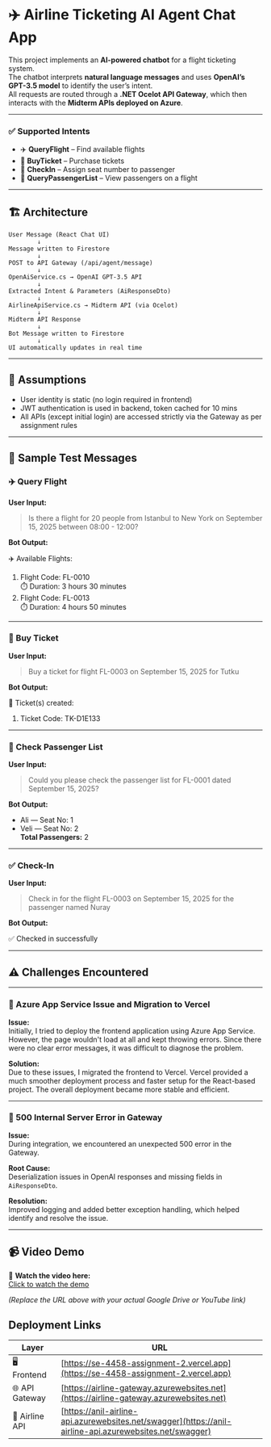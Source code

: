# ✈️ Airline Ticketing AI Agent Chat App

This project implements an **AI-powered chatbot** for a flight ticketing system.  
The chatbot interprets **natural language messages** and uses **OpenAI’s GPT-3.5 model** to identify the user’s intent.  
All requests are routed through a **.NET Ocelot API Gateway**, which then interacts with the **Midterm APIs deployed on Azure**.

---

### ✅ Supported Intents

- ✈️ **QueryFlight** – Find available flights  
- 🎫 **BuyTicket** – Purchase tickets  
- 🪪 **CheckIn** – Assign seat number to passenger  
- 👥 **QueryPassengerList** – View passengers on a flight  


---

## 🏗️ Architecture

```text
User Message (React Chat UI)
        ↓
Message written to Firestore
        ↓
POST to API Gateway (/api/agent/message)
        ↓
OpenAiService.cs → OpenAI GPT-3.5 API
        ↓
Extracted Intent & Parameters (AiResponseDto)
        ↓
AirlineApiService.cs → Midterm API (via Ocelot)
        ↓
Midterm API Response
        ↓
Bot Message written to Firestore
        ↓
UI automatically updates in real time

```
---

## 📝 Assumptions

- User identity is static (no login required in frontend)
- JWT authentication is used in backend, token cached for 10 mins
- All APIs (except initial login) are accessed strictly via the Gateway as per assignment rules

---


## 🧪 Sample Test Messages



### ✈️ Query Flight

**User Input:**

> Is there a flight for 20 people from Istanbul to New York on September 15, 2025 between 08:00 - 12:00?

**Bot Output:**

✈️ Available Flights:  
1. Flight Code: FL-0010  
   ⏱️ Duration: 3 hours 30 minutes  
2. Flight Code: FL-0013  
   ⏱️ Duration: 4 hours 50 minutes

---

### 🎫 Buy Ticket

**User Input:**

> Buy a ticket for flight FL-0003 on September 15, 2025 for Tutku

**Bot Output:**

🎫 Ticket(s) created:  
1. Ticket Code: TK-D1E133

---

### 👥 Check Passenger List

**User Input:**

> Could you please check the passenger list for FL-0001 dated September 15, 2025?

**Bot Output:**

- Ali — Seat No: 1  
- Veli — Seat No: 2  
**Total Passengers:** 2

---

### ✅ Check-In

**User Input:**

> Check in for the flight FL-0003 on September 15, 2025 for the passenger named Nuray

**Bot Output:**

✅ Checked in successfully

---

## ⚠️ Challenges Encountered

---

### 🚧 Azure App Service Issue and Migration to Vercel

**Issue:**  
Initially, I tried to deploy the frontend application using Azure App Service. However, the page wouldn't load at all and kept throwing errors. Since there were no clear error messages, it was difficult to diagnose the problem.

**Solution:**  
Due to these issues, I migrated the frontend to Vercel. Vercel provided a much smoother deployment process and faster setup for the React-based project. The overall deployment became more stable and efficient.

---

### 🔧 500 Internal Server Error in Gateway

**Issue:**  
During integration, we encountered an unexpected 500 error in the Gateway.

**Root Cause:**  
Deserialization issues in OpenAI responses and missing fields in `AiResponseDto`.

**Resolution:**  
Improved logging and added better exception handling, which helped identify and resolve the issue.

---

## 📹 Video Demo

🎥 **Watch the video here:**  
[Click to watch the demo](https://youtu.be/rUZjFJA-8CQ)

*(Replace the URL above with your actual Google Drive or YouTube link)*


##  Deployment Links

| Layer         | URL                                                                 |
|---------------|----------------------------------------------------------------------|
| 🖥️ Frontend     | [https://se-4458-assignment-2.vercel.app](https://se-4458-assignment-2.vercel.app)         |
| 🌐 API Gateway | [https://airline-gateway.azurewebsites.net](https://airline-gateway.azurewebsites.net)     |
| 📡 Airline API | [https://anil-airline-api.azurewebsites.net/swagger](https://anil-airline-api.azurewebsites.net/swagger) |



